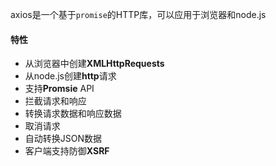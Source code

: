 axios是一个基于`promise`的HTTP库，可以应用于浏览器和node.js

#### 特性
- 从浏览器中创建**XMLHttpRequests**
- 从node.js创建**http**请求
- 支持**Promsie** API
- 拦截请求和响应
- 转换请求数据和响应数据
- 取消请求
- 自动转换JSON数据
- 客户端支持防御**XSRF**
